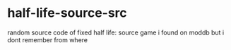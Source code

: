 # half-life-source-src
random source code of fixed half life: source game i found on moddb but i dont remember from where

